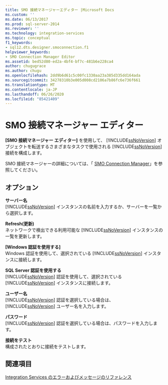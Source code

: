 ```yaml
---
title: SMO 接続マネージャーエディター |Microsoft Docs
ms.custom: ''
ms.date: 06/13/2017
ms.prod: sql-server-2014
ms.reviewer: ''
ms.technology: integration-services
ms.topic: conceptual
f1_keywords:
- sql12.dts.designer.smoconnection.f1
helpviewer_keywords:
- SMO Connection Manager Editor
ms.assetid: bed52d80-ed2a-4bf4-bf7c-481b6e228ca4
author: chugugrace
ms.author: chugu
ms.openlocfilehash: 2dd9b6d61c5c00fc1330aa23a385d335dd164ada
ms.sourcegitcommit: 34278310b3e005d008cd2106a7b86fc6e736f661
ms.translationtype: MT
ms.contentlocale: ja-JP
ms.lasthandoff: 06/26/2020
ms.locfileid: "85421409"
---
```

# <a name="smo-connection-manager-editor"></a>SMO 接続マネージャー エディター
  **[SMO 接続マネージャー エディター]** を使用して、 [!INCLUDE[ssNoVersion](../includes/ssnoversion-md.md)] オブジェクトを転送するさまざまなタスクで使用される [!INCLUDE[ssNoVersion](../includes/ssnoversion-md.md)] 接続を構成します。  
  
 SMO 接続マネージャーの詳細については、「 [SMO Connection Manager](connection-manager/smo-connection-manager.md)」を参照してください。  
  
## <a name="options"></a>オプション  
 **サーバー名**  
 [!INCLUDE[ssNoVersion](../includes/ssnoversion-md.md)] インスタンスの名前を入力するか、サーバーを一覧から選択します。  
  
 **Refresh\(更新\)**  
 ネットワークで検出できる利用可能な [!INCLUDE[ssNoVersion](../includes/ssnoversion-md.md)] インスタンスの一覧を更新します。  
  
 **[Windows 認証を使用する]**  
 Windows 認証を使用して、選択されている [!INCLUDE[ssNoVersion](../includes/ssnoversion-md.md)] インスタンスに接続します。  
  
 **SQL Server 認証を使用する**  
 [!INCLUDE[ssNoVersion](../includes/ssnoversion-md.md)] 認証を使用して、選択されている [!INCLUDE[ssNoVersion](../includes/ssnoversion-md.md)] インスタンスに接続します。  
  
 **ユーザー名**  
 [!INCLUDE[ssNoVersion](../includes/ssnoversion-md.md)] 認証を選択している場合は、 [!INCLUDE[ssNoVersion](../includes/ssnoversion-md.md)] ユーザー名を入力します。  
  
 **パスワード**  
 [!INCLUDE[ssNoVersion](../includes/ssnoversion-md.md)] 認証を選択している場合は、パスワードを入力します。  
  
 **接続をテスト**  
 構成されたとおりに接続をテストします。  
  
## <a name="see-also"></a>関連項目  
 [Integration Services のエラーおよびメッセージのリファレンス](../../2014/integration-services/integration-services-error-and-message-reference.md)  
  
  
